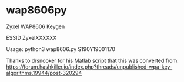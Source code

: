 # wap8606py
Zyxel WAP8606 Keygen

ESSID ZyxelXXXXXX

Usage: python3 wap8606.py S190Y19001170

Thanks to drsnooker for his Matlab script that this was converted from: https://forum.hashkiller.io/index.php?threads/unpublished-wpa-key-algorithms.19944/post-320294
